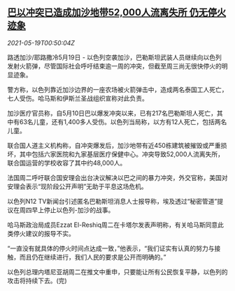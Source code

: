 <!--1621386063000-->
[巴以冲突已造成加沙地带52,000人流离失所 仍无停火迹象](https://cn.reuters.com/article/mideast-tensions-0519-wedn-idCNKCS2D001U)
------

<div><i>2021-05-19T00:50:04Z</i></div><p>路透加沙/耶路撒冷5月19日 - 以色列空袭加沙，巴勒斯坦武装人员继续向以色列发射火箭弹，尽管国际社会呼吁结束逾一周的冲突，但截至周三尚无很快停火的明显迹象。</p><p>警方称，以色列靠近加沙边界的一座农场被火箭弹击中，造成两名泰国工人死亡，七人受伤。哈马斯和伊斯兰圣战组织宣称对此负责。</p><p>加沙医疗官员称，自5月10日巴以爆发冲突以来，已有217名巴勒斯坦人死亡，其中有63名儿童，还有1,400多人受伤。以色列当局称，以方有12人死亡，包括两名儿童。</p><p>联合国人道主义机构称，自冲突爆发后，加沙地带有近450栋建筑被摧毁或严重损坏，其中包括六家医院和九家基层医疗保健中心。冲突导致52,000人流离失所，联合国运营的学校收容了其中约48,000人。</p><p>法国周二呼吁联合国安理会出台决议解决以巴之间的暴力冲突，外交官称，美国对安理会表示“现阶段公开声明”无助于平息这场危机。</p><p>以色列N12 TV新闻台引述匿名巴勒斯坦消息人士报导称，埃及透过“秘密管道”提议在周四早上停止以色列-加沙的战事。</p><p>哈马斯政治局成员Ezzat El-Reshiq周二在卡塔尔发表声明称，有关哈马斯同意此类停火建议的报导不实。</p><p>“一直没有就具体的停火时间点达成一致，”他表示，“我们证实有认真的努力与接触，而且仍在继续进行，我们人民的要求是公开而明确的。”</p><p>以色列总理内塔尼亚胡周二在推文中重申，只要能让所有公民恢复平静，以色列的攻击将持续下去。(完)</p>
